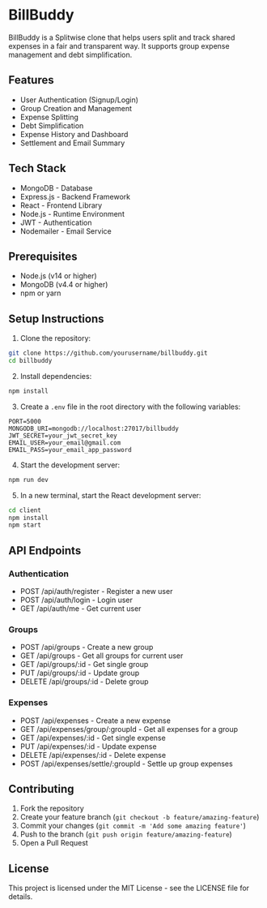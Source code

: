 # BillBuddy

BillBuddy is a Splitwise clone that helps users split and track shared expenses in a fair and transparent way. It supports group expense management and debt simplification.

## Features

- User Authentication (Signup/Login)
- Group Creation and Management
- Expense Splitting
- Debt Simplification
- Expense History and Dashboard
- Settlement and Email Summary

## Tech Stack

- MongoDB - Database
- Express.js - Backend Framework
- React - Frontend Library
- Node.js - Runtime Environment
- JWT - Authentication
- Nodemailer - Email Service

## Prerequisites

- Node.js (v14 or higher)
- MongoDB (v4.4 or higher)
- npm or yarn

## Setup Instructions

1. Clone the repository:
```bash
git clone https://github.com/yourusername/billbuddy.git
cd billbuddy
```

2. Install dependencies:
```bash
npm install
```

3. Create a `.env` file in the root directory with the following variables:
```
PORT=5000
MONGODB_URI=mongodb://localhost:27017/billbuddy
JWT_SECRET=your_jwt_secret_key
EMAIL_USER=your_email@gmail.com
EMAIL_PASS=your_email_app_password
```

4. Start the development server:
```bash
npm run dev
```

5. In a new terminal, start the React development server:
```bash
cd client
npm install
npm start
```

## API Endpoints

### Authentication
- POST /api/auth/register - Register a new user
- POST /api/auth/login - Login user
- GET /api/auth/me - Get current user

### Groups
- POST /api/groups - Create a new group
- GET /api/groups - Get all groups for current user
- GET /api/groups/:id - Get single group
- PUT /api/groups/:id - Update group
- DELETE /api/groups/:id - Delete group

### Expenses
- POST /api/expenses - Create a new expense
- GET /api/expenses/group/:groupId - Get all expenses for a group
- GET /api/expenses/:id - Get single expense
- PUT /api/expenses/:id - Update expense
- DELETE /api/expenses/:id - Delete expense
- POST /api/expenses/settle/:groupId - Settle up group expenses

## Contributing

1. Fork the repository
2. Create your feature branch (`git checkout -b feature/amazing-feature`)
3. Commit your changes (`git commit -m 'Add some amazing feature'`)
4. Push to the branch (`git push origin feature/amazing-feature`)
5. Open a Pull Request

## License

This project is licensed under the MIT License - see the LICENSE file for details. 